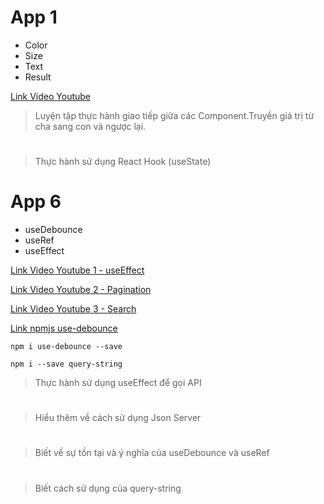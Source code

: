 # App 1

- Color
- Size
- Text
- Result

[Link Video Youtube](https://www.youtube.com/watch?v=b9XP1OF6jP8&list=PLJ5qtRQovuEOoKffoCBzTfvzMTTORnoyp&index=11)

> Luyện tập thực hành giao tiếp giữa các Component.Truyền giá trị từ cha sang con và ngược lại.

#

> Thực hành sử dụng React Hook (useState)

# App 6

- useDebounce
- useRef
- useEffect

[Link Video Youtube 1 - useEffect](https://www.youtube.com/watch?v=4a1_is2OdLY)

[Link Video Youtube 2 - Pagination](https://www.youtube.com/watch?v=jwfjgRBcUgE)

[Link Video Youtube 3 - Search](https://www.youtube.com/watch?v=WF3pUtvC01M)

[Link npmjs use-debounce](https://www.npmjs.com/package/use-debounce)

```
npm i use-debounce --save

npm i --save query-string
```

> Thực hành sử dụng useEffect để gọi API

#

> Hiểu thêm về cách sử dụng Json Server

#

> Biết về sự tồn tại và ý nghĩa của useDebounce và useRef

#

> Biết cách sử dụng của query-string
